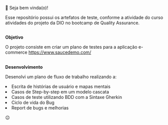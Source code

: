 👋 Seja bem vinda(o)!

Esse repositório possui os artefatos de teste, conforme a atividade do curso atividades do projeto da DIO no bootcamp de Quality Assurance.
##

<strong> Objetivo </strong>

O projeto consiste em criar um plano de testes para a aplicação e-commerce https://www.saucedemo.com/

##
<strong> Desenvolvimento </strong>

Desenolvi um plano de fluxo de trabalho realizando a: 
<li>Escrita de histórias de usuário e mapas mentais</li>
<li> Casos de Step-by-step em um modelo cascata</li>
<li> Casos de teste utilizando BDD com a Sintaxe Gherkin</li>
<li> Ciclo de vida do Bug </li>
<li> Report de bugs e melhorias </li>

:wink:
